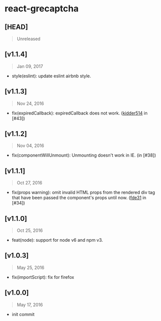 # react-grecaptcha

## [HEAD]
> Unreleased

## [v1.1.4]
> Jan 09, 2017

* style(eslint): update eslint airbnb style.

## [v1.1.3]
> Nov 24, 2016

* fix(expiredCallback): expiredCallback does not work. ([kidder514](https://github.com/kidder514) in [#43])

## [v1.1.2]
> Nov 04, 2016

* fix(componentWillUnmount): Unmounting doesn't work in IE. (in [#38])

## [v1.1.1]
> Oct 27, 2016

* fix(props warning): omit invalid HTML props from the rendered div tag that have been passed the component's props until now. ([fde31](https://github.com/fde31) in [#34])

## [v1.1.0]
> Oct 25, 2016

* feat(node): support for node v6 and npm v3.

## [v1.0.3]
> May 25, 2016

* fix(importScript): fix for firefox

## [v1.0.0]
> May 17, 2016

* init commit
